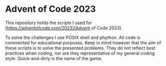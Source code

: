 # Advent of Code 2023

This repository holds the scripts I used for
[https://adventofcode.com/2023](Advent of Code 2023).

To solve the challenges I use POSIX shell and phython. All code is commented for
educational purposes. Keep in mind however that the aim of these scripts is to
solve the presented problems. They do not reflect best practices when coding,
nor are they representative of my general coding style. Quick-and-dirty is the
name of the game.
